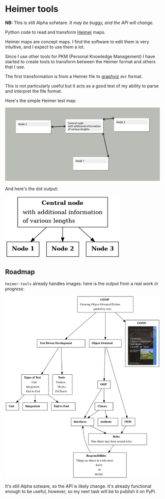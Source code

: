 # Heimer tools

**NB:** This is still Alpha sofwtare. _It may be buggy, and the API will change._

Python code to read and transform [Heimer](https://github.com/juzzlin/Heimer) maps.

Heimer maps are concept maps. I find the software to edit them is very intuitive, and I expect to use them a lot.

Since I use other tools for PKM (Personal Knowledge Management) I have started to create tools to transform between 
the Heimer format and others that I use.

The first transformation is from a Heimer file to [graphviz]() `dot` format.

This is not particularly useful but it acts as a good test of my ability to parse and interpret the file format.

Here's the simple Heimer test map:

![Heimer](docs/img/test-heimer.png)

And here's the dot output:

![Dot output](docs/img/test-out.png)

## Roadmap

`heimer-tools` already handles images: here is the output from a real *work in progress*:

![GOOPy](docs/img/goop.png)

It's still Alpha sotware, so the API is likely change.
It's already functional enough to be useful, however,
so my next task will be to publish it on PyPi.